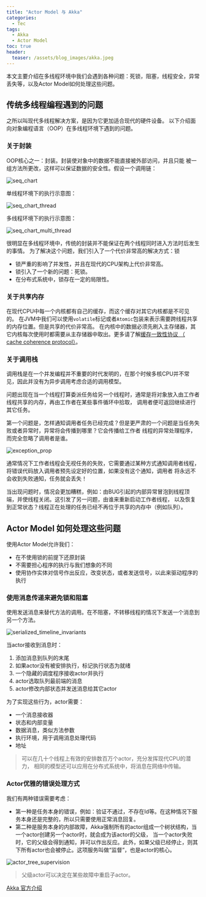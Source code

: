 ```yaml
---
title: "Actor Model 与 Akka"
categories:
  - Tec
tags:
  - Akka
  - Actor Model
toc: true
header:
  teaser: /assets/blog_images/akka.jpeg
---
```

本文主要介绍在多线程环境中我们会遇到各种问题：死锁，阻塞，线程安全，异常丢失等，以及Actor Model如何处理这些问题。

## 传统多线程编程遇到的问题
之所以叫现代多线程解决方案，是因为它更加适合现代的硬件设备。
以下介绍面向对象编程语言（OOP）在多线程环境下遇到的问题。
### 关于封装
OOP核心之一：封装。封装使对象中的数据不能直接被外部访问，并且只能
被一组方法所更改，这样可以保证数据的安全性。假设一个调用链：

![seq_chart](/assets/blog_images/seq_chart.png)

单线程环境下的执行示意图：

![seq_chart_thread](/assets/blog_images/seq_chart_thread.png)

多线程环境下的执行示意图：

![seq_chart_multi_thread](/assets/blog_images/seq_chart_multi_thread.png)

很明显在多线程环境中，传统的封装并不能保证在两个线程同时进入方法时后发生的事情。
为了解决这个问题，我们引入了一个代价非常高的解决方式：锁
* 锁严重的影响了并发性，并且在现代的CPU架构上代价非常高。
* 锁引入了一个新的问题：死锁。
* 在分布式系统中，锁存在一定的局限性。

### 关于共享内存
在现代CPU中每一个内核都有自己的缓存，而这个缓存对其它内核都是不可见的。
在JVM中我们可以使用`volatile`标记或者`Atomic`包装来表示需要跨线程共享的内存位置。但是共享的代价非常高。
在内核中的数据必须先刷入主存储器，其它内核每次使用时都需要从主存储器中取出。更多请了解[缓存一致性协议
（ cache coherence protocol）](https://en.wikipedia.org/wiki/Cache_coherence)。

### 关于调用栈
调用栈是在一个并发编程并不重要的时代发明的，在那个时候多核CPU并不常见，因此并没有为异步调用考虑合适的调用模型。

问题出现在当一个线程打算委派任务给另一个线程时，通常是将对象放入由工作者线程共享的内存，再由工作者在某些事件循环中拾取，
调用者便可返回继续进行其它任务。

第一个问题是，怎样通知调用者任务已经完成？但是更严肃的一个问题是当任务失败或者异常时，异常将会传播到哪里？它会传播给工作者
线程的异常处理程序，而完全忽略了调用者是谁。

![exception_prop](/assets/blog_images/exception_prop.png)

通常情况下工作者线程会无视任务的失败，它需要通过某种方式通知调用者线程，将错误代码放入调用者预先设定好的位置，如果没有这个通知，调用者
将永远不会收到失败通知，任务就会丢失！

当出现问题时，情况会更加糟糕，例如：由BUG引起的内部异常冒泡到线程顶端，并使线程关闭。这引发了另一问题，由谁来重新启动工作者线程，
以及恢复到正常状态？线程正在处理的任务已经不再位于共享的内存中（例如队列）。

## Actor Model 如何处理这些问题
使用Actor Model允许我们：
- 在不使用锁的前提下还原封装
- 不需要担心程序的执行与我们想象的不同
- 使用协作实体对信号作出反应，改变状态，或者发送信号，以此来驱动程序的执行

### 使用消息传递来避免锁和阻塞
使用发送消息来替代方法的调用。在不阻塞，不转移线程的情况下发送一个消息到另一个方法。

![serialized_timeline_invariants](/assets/blog_images/serialized_timeline_invariants.png)

当actor接收到消息时：

1. 添加消息到队列的末尾
2. 如果actor没有被安排执行，标记执行状态为就绪
3. 一个隐藏的调度程序接收actor并执行
4. actor选取队列最前端的消息
5. actor修改内部状态并发送消息给其它actor

为了实现这些行为，actor需要：

- 一个消息接收器
- 状态和内部变量
- 数据消息，类似方法参数
- 执行环境，用于调用消息处理代码
- 地址

> 可以在几十个线程上有效的安排数百万个actor，充分发挥现代CPU的潜力，
> 相同的模型还可以应用在分布式系统中，将消息在网络中传输。

### Actor优雅的错误处理方式
我们有两种错误需要考虑：

- 第一种是任务本身的错误，例如：验证不通过，不存在Id等。在这种情况下服务本身还是完整的，所以只需要使用正常消息回复。
- 第二种是服务本身的内部故障，Akka强制所有的actor组成一个树状结构，当一个actor创建另一个actor时，就会成为该actor的父级，
当一个actor失败时，它的父级会得到通知，并可以作出反应。此外，如果父级已经停止，则其下所有actor也会被停止。这项服务叫做“监督”，也是actor的核心。

![actor_tree_supervision](/assets/blog_images/actor_tree_supervision.png)

> 父级actor可以决定在某些故障中重启子actor。

[Akka 官方介绍](https://doc.akka.io/docs/akka/current/guide/introduction.html)